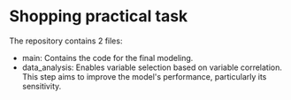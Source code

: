 # Shopping practical task

The repository contains 2 files:  
- main: Contains the code for the final modeling.  
- data_analysis: Enables variable selection based on variable correlation. This step aims to improve the model's performance, particularly its sensitivity.  
